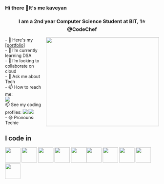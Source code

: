 ### Hi there 👋It's me kaveyan
<h3 align="center">I am a 2nd year Computer Science Student at BIT, 1⭐ @CodeChef</h3>
<img align="right" width="370" height="290" src="https://i.pinimg.com/originals/47/f0/34/47f0342cec72b800463bf003eac1257e.gif">
- 🔭 Here's my [<a href="https://kaveyan.github.io/portfolio/">portfolio<a/>] <br/>                                            
- 🌱 I’m currently learning DSA<br/> 
- 👯 I’m looking to collaborate on cloud<br/> 
- 💬 Ask me about Tech<br/> 
- 📫 How to reach me: <br /><a href="https://www.linkedin.com/in/kaveyan-b-8195ba244/"><img src="https://img.shields.io/badge/LinkedIn-0077B5?style=for-the-badge&logo=linkedin&logoColor=white" /></a><br/> 
📫 See my coding profiles: <a href="https://www.codechef.com/users/kaveyanb"><img src="https://img.shields.io/badge/Codechef-%23B92B27.svg?&style=for-the-badge&logo=Codechef&logoColor=white" /></a>  <a href="https://leetcode.com/u/kaveyanb/"><img src="https://img.shields.io/badge/-LeetCode-FFA116?style=for-the-badge&logo=LeetCode&logoColor=black" /> </a> <br/> 
- 😄 Pronouns: Techie

## I code in
<img height="50" width="50" src="https://img.icons8.com/color/48/000000/c-programming.png" /> <img height="50" width="50" src="https://img.icons8.com/color/48/000000/c-plus-plus-logo.png" /> <img height="50" width="50" src="https://img.icons8.com/color/48/000000/html-5.png" /> <img height="50" width="50" src="https://img.icons8.com/color/48/000000/css3.png" /> <img height="50" width="50" src="https://img.icons8.com/color/48/000000/javascript.png"/><img height="50" width="50" src="https://img.icons8.com/color/48/000000/react-native.png"/> <img height="50" width="50" src="https://img.icons8.com/color/48/000000/google-firebase-console.png"/> <img height="50" width="50" src="https://img.icons8.com/color/48/000000/mysql-logo.png"/> <img height="50" width="50" src="https://img.icons8.com/color/48/000000/mongodb.png"/> <img height="50" width="50" src="https://img.icons8.com/color/48/000000/nodejs.png"/> 
